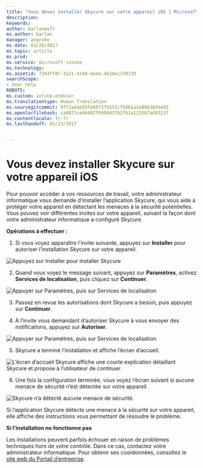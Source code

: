 ```yaml
---
title: "Vous devez installer Skycure sur votre appareil iOS | Microsoft Docs"
description: 
keywords: 
author: barlanmsft
ms.author: barlan
manager: angrobe
ms.date: 03/28/2017
ms.topic: article
ms.prod: 
ms.service: microsoft-intune
ms.technology: 
ms.assetid: 7394ff8f-3a21-414d-be4a-4626ec370720
searchScope:
- User help
ROBOTS: 
ms.custom: intune-enduser
ms.translationtype: Human Translation
ms.sourcegitcommit: 9ff1adae93fe6873f5551cf58b1a2e89638dee85
ms.openlocfilehash: ca6072ce66482f5986d37b2f61a123587ad8313f
ms.contentlocale: fr-fr
ms.lasthandoff: 05/23/2017


---
```


# <a name="you-need-to-install-skycure-on-your-ios-device"></a>Vous devez installer Skycure sur votre appareil iOS

Pour pouvoir accéder à vos ressources de travail, votre administrateur informatique vous demande d’installer l’application Skycure, qui vous aide à protéger votre appareil en détectant les menaces à la sécurité potentielles. Vous pouvez voir différentes invites sur votre appareil, suivant la façon dont votre administrateur informatique a configuré Skycure.

**Opérations à effectuer :**

1.    Si vous voyez apparaître l’invite suivante, appuyez sur **Installer** pour autoriser l’installation Skycure sur votre appareil.

  ![Appuyez sur Installer pour installer Skycure](./media/ios-mtd-install-app-request.png)

2. Quand vous voyez le message suivant, appuyez sur **Paramètres**, activez **Services de localisation**, puis cliquez sur **Continuer**.

  ![Appuyer sur Paramètres, puis sur Services de localisation](./media/ios-skycure-allow-location-services.png)

3. Passez en revue les autorisations dont Skycure a besoin, puis appuyez sur **Continuer**.

4. À l’invite vous demandant d’autoriser Skycure à vous envoyer des notifications, appuyez sur **Autoriser**.

  ![Appuyer sur Paramètres, puis sur Services de localisation](./media/ios-skycure-allow-notifications.png)

5. Skycure a terminé l’installation et affiche l’écran d’accueil.

  ![L’écran d’accueil Skycure affiche une courte explication détaillant Skycure et propose à l’utilisateur de continuer.](./media/ios-skycure-welcome-screen.png)

6. Une fois la configuration terminée, vous voyez l’écran suivant si aucune menace de sécurité n’est détectée sur votre appareil.

  ![Skycure n’a détecté aucune menace de sécurité.](./media/ios-skycure-no-threats-found.png)

Si l’application Skycure détecte une menace à la sécurité sur votre appareil, elle affiche des instructions vous permettant de résoudre le problème.

**Si l’installation ne fonctionne pas**

Les installations peuvent parfois échouer en raison de problèmes techniques hors de votre contrôle. Dans ce cas, contactez votre administrateur informatique. Pour obtenir ses coordonnées, consultez le [site web du Portail d’entreprise](http://portal.manage.microsoft.com).

